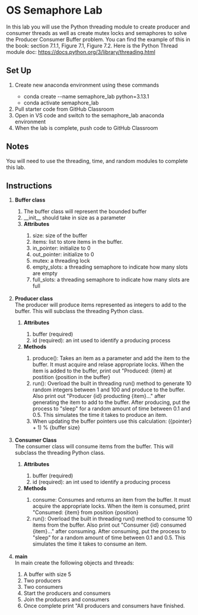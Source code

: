 # OS Semaphore Lab
In this lab you will use the Python threading module to create producer and consumer threads as well as create mutex locks and semaphores to solve the Producer Consumer Buffer problem. You can find the example of this in the book: section 7.1.1, Figure 7.1, Figure 7.2.
Here is the Python Thread module doc: https://docs.python.org/3/library/threading.html

## Set Up
<ol>
	<li>Create new anaconda environment using these commands</li>
	<ul>
		<li>conda create --name semaphore_lab python=3.13.1</li>
		<li>conda activate semaphore_lab</li>
	</ul>
	<li>Pull starter code from GitHub Classroom</li>
	<li>Open in VS code and switch to the semaphore_lab anaconda environment</li>
	<li>When the lab is complete, push code to GitHub Classroom</li>
</ol>

## Notes
You will need to use the threading, time, and random modules to complete this lab. 

## Instructions
<ol>
   <li><b>Buffer class</li></b></li>
    <ol>
      <li>The buffer class will represent the bounded buffer</li>
      <li>__init__ should take in size as a parameter</li>
      <li><b>Attributes</b></li>
        <ol>
          <li>size: size of the buffer</li>
          <li>items: list to store items in the buffer.</li>
          <li>in_pointer: initialize to 0</li>
          <li>out_pointer: initialize to 0</li>
		<li>mutex: a threading lock</li>
		<li>empty_slots: a threading semaphore to indicate how many slots are empty</li>
		<li>full_slots: a threading semaphore to indicate how many slots are full</li>
	</ol>
    </ol>
	<br>
<li><b>Producer class</b></li>
The producer will produce items represented as integers to add to the buffer. This will subclass the threading Python class.
	<ol>
      <li><b>Attributes</b></li>
        <ol>
          <li>buffer (required)</li>
	<li>id (required): an int used to identify a producing process</li>
        </ol>
    <li><b>Methods</b></li>
      <ol>
        <li>produce(): Takes an item as a parameter and add the item to the buffer. It must acquire and relase appropriate locks. When the item is added to the buffer, print out "Produced: {item} at postition {position in the buffer}</li>
	<li>run(): Overload the built in threading run() method to generate 10 random integers between 1 and 100 and produce to the buffer. Also print out "Producer {id} producting {item}..." after generating the item to add to the buffer. After producing, put the process to "sleep" for a random amount of time between 0.1 and 0.5. This simulates the time it takes to produce an item. </li>
	<li>When updating the buffer pointers use this calculation: ({pointer} + 1) % {buffer size}</li>
      </ol>
    </ol>
      <br>
<li><strong>Consumer Class</strong></li>
The consumer class will consume items from the buffer. This will subclass the threading Python class.
<ol>
	<li><b>Attributes</b></li>
        <ol>
		<li>buffer (required)</li>
		<li>id (required): an int used to identify a producing process</li>
        </ol>
      <li><b>Methods</b></li>
        <ol>
          <li>consume: Consumes and returns an item from the buffer. It must acquire the appropriate locks. When the item is consumed, print "Consumed: {item} from position {position} </li>
	<li>run(): Overload the built in threading run() method to consume 10 items from the buffer. Also print out "Consumer {id} consumed {item}..." after consuming. After consuming, put the process to "sleep" for a random amount of time between 0.1 and 0.5. This simulates the time it takes to consume an item. </li>
        </ol>
</ol>
<br>
<li><strong>main</strong></li>
In main create the following objects and threads:
<ol>
	<li>A buffer with size 5</li>
	<li>Two producers</li>
	<li>Two consumers</li>
	<li>Start the producers and consumers</li>
	<li>Join the producers and consumers</li>
	<li>Once complete print "All producers and consumers have finished.</li>
</ol>
